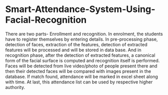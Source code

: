 # Smart-Attendance-System-Using-Facial-Recognition
There are two parts- Enrollment and recognition. In enrolment, the students have to register themselves by entering details. In pre-processing phase, detection of faces, extraction of the features, detection of extracted features will be processed and will be stored in data base. And in recognition phase, after the detection of extracted features, a canonical form of the facial surface is computed and recognition itself is performed. Faces will be detected from live video/photo of people present there and then their detected faces will be compared with images present in the database.  If match found, attendance will be marked in excel sheet along with time. At last, this attendance list can be used by respective higher authority. 
